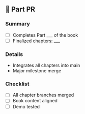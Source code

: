 ## 📗 Part PR

### Summary
- [ ] Completes Part ___ of the book
- [ ] Finalized chapters: ___

### Details
- Integrates all chapters into main
- Major milestone merge

### Checklist
- [ ] All chapter branches merged
- [ ] Book content aligned
- [ ] Demo tested
